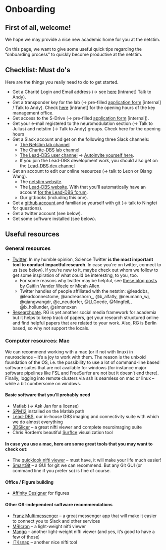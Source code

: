 # Onboarding

## First of all, welcome!

We hope we may provide a nice new academic home for you at the netstim.

On this page, we want to give some useful quick tips regarding the “onboarding process” to quickly become productive at the netstim.

## Checklist: Must do's

Here are the things you really need to do to get started.

* Get a Charité Login and Email address (-> see [here](https://intranet.charite.de/it/it\_serviceueberblick/e\_mail\_dienst/) \[intranet] Talk to Andy).
* Get a transponder key for the lab (-> pre-filled [application form](http://127.0.0.1:5000/o/-LXNx2xjSukdfwoFwk78/s/Bnu6CbqgBqLWkIZlEsqC/) \[internal] / Talk to Andy). Check [here](https://cfm-portal.charite.de/benefit/key) \[intranet] for the opening hours of the key management office.
* Get access to the S-Drive (-> pre-filled [application form](http://127.0.0.1:5000/s/Bnu6CbqgBqLWkIZlEsqC/s-drive) \[internal]).
* Get your e-mail registered to the neuromodulation section (-> Talk to Julius) and netstim (-> Talk to Andy) groups.  Check here for the opening hours
* Get a Slack account and get on the following three Slack channels:
  * [The Netstim lab channel](http://netstimworkchannel.slack.com)
  * [The Charite-DBS lab channel](http://charitedbs.slack.com)
  * [The Lead-DBS user channel](http://leadsuite.slack.com) -> [Autoinvite yourself here](http://www.lead-dbs.org/helpsupport/slack-user-channel/).
  * If you join the Lead-DBS development work, you should also get on the [Lead-DBS dev channel](http://lead-dbs.slack.com)
* Get an account to edit our online resources (-> talk to Leon or Qiang Wang).
  * The [netstim website](http://netstim.berlin).
  * The [Lead-DBS website](http://lead-dbs.org/wp-login.php). With that you'll automatically have an account [for the Lead-DBS forum](http://www.lead-dbs.org/forums/forum/lead-dbs-support-forum/).
  * Our gitbooks (including this one).
* Get a [github account ](https://github.com)and familiarise yourself with git (-> talk to Ningfei for questions).
* Get a twitter account (see below).
* Get some software installed (see below).&#x20;

## Useful resources

### General resources

* [Twitter](http://twitter.com). In my humble opinion, Science Twitter **is the most important tool to conduct impactful research**. In case you're on twitter, connect to us (see below). If you're new to it, maybe check out whom we follow to get some inspiration of what could be interesting, to you, too.
  * For some reasons why twitter may be helpful, see [these blog posts by Caitlin Vander Weele](http://media.inscopix.com/twitter-for-academics-101-getting-started) or [Micah Allen](https://micahallen.org/2015/12/04/how-useful-is-twitter-for-academics-really/).
  * Twitter handles of people affiliated with the netstim: @leaddbs, @leadconnectome, @andreashorn\_, @b\_alfatly, @neumann\_wj, @qiangwangdr, @c\_neudorfer, @LLGoede, @NingfeiL, @b\_hollunder, @simonoxen
* [Researchgate](http://researchgate.net). RG is yet another social media framework for academia but it helps to keep track of papers, get your research structured online and find helpful papers that are related to your work. Also, RG is Berlin based, so why not support the locals.

### Computer resources: Mac

We can recommend working with a mac (or if not with linux) in neuroscience – it’s a joy to work with them. The reason is the unixoid foundation of the OS, i.e. the possibility to use a lot of command-line based software suites that are not available for windows (for instance major software pipelines like FSL and FreeSurfer are not but it doesn’t end there). Finally, logging into remote clusters via ssh is seamless on mac or linux – while a bit cumbersome on windows.

#### Basic software that you’ll probably need

* Matlab (-> Ask Jan for a license)&#x20;
* [SPM12](https://www.fil.ion.ucl.ac.uk/spm/software/spm12/) installed on the Matlab path&#x20;
* [Lead-DBS](http://www.lead-dbs.org/), our in-house DBS imaging and connectivity suite with which we do almost everything&#x20;
* [3DSlicer](http://slicer.org/) – a great nifti viewer and complete neuroimaging suite&#x20;
* Chris Rorden’s beautiful [SurfIce](https://www.nitrc.org/projects/surfice/) visualization tool&#x20;

#### In case you use a mac, here are some great tools that you may want to check out:

* The [quicklook nifti viewer](http://dti-tk.sourceforge.net/pmwiki/pmwiki.php?n=QuicklookPlugin.Main) – must have, it will make your life much easier!&#x20;
* [SmartGit](https://www.syntevo.com/) – a GUI for git we can recommend. But any Git GUI (or command line if you prefer so) is fine of course.

#### Office / Figure building

* [Affinity Designer](https://affinity.serif.com/en-gb/) for figures&#x20;

#### Other OS-independent software recommendations

* [Franz Multimessenger](https://meetfranz.com/) – a great messenger app that will make it easier to connect you to Slack and other services&#x20;
* [MRIcron](https://www.nitrc.org/projects/mricron) – a light-weight nifti viewer&#x20;
* [Mango](http://ric.uthscsa.edu/mango/) – another light-weight nifti viewer (and yes, it’s good to have a few of those)&#x20;
* [ITKsnap](http://www.itksnap.org/pmwiki/pmwiki.php) – another nice nifti tool
